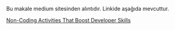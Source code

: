 Bu makale medium sitesinden alıntıdır. Linkide aşağıda mevcuttur.

[Non-Coding Activities That Boost Developer Skills](https://medium.com/swlh/non-coding-activities-that-boost-developer-skills-bcae28cb8847)
